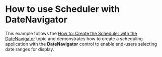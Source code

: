 # How to use Scheduler with DateNavigator


This example follows the <a href="http://help.devexpress.com/#WPF/CustomDocument118066">How to: Create the Scheduler with the DateNavigator</a> topic and demonstrates how to create a scheduling application with the <strong>DateNavigator</strong> control to enable end-users selecting date ranges for display.<br><br>

<br/>


